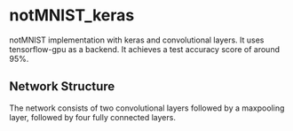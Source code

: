 # notMNIST_keras
notMNIST implementation with keras and convolutional layers. It uses tensorflow-gpu as a backend. It achieves a test accuracy score of around 95%.

## Network Structure
The network consists of two convolutional layers followed by a maxpooling layer, followed by four fully connected layers.
